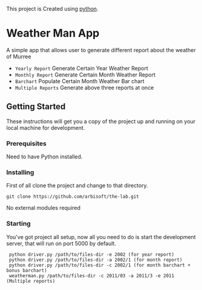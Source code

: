 This project is Created using [python](https://www.python.org/download/releases/3.0/).

# Weather Man App


A simple app that allows user to generate different report about the weather of Murree

* `Yearly Report` Generate Certain Year Weather Report
* `Monthly Report` Generate Certain Month Weather Report
* `Barchart` Populate Certain Month Weather Bar chart
* `Multiple Reports` Generate above three reports at once


## Getting Started

These instructions will get you a copy of the project up and running on your local machine for development.

### Prerequisites

Need to have Python installed.

### Installing

First of all clone the project and change to that directory.

```
git clone https://github.com/arbisoft/the-lab.git
```

No external modules required 


### Starting

You've got project all setup, now all you need to do is start the development server, that will run on port 5000 by default.

```
 python driver.py /path/to/files-dir -e 2002 (for year report)
 python driver.py /path/to/files-dir -a 2002/1 (for month report)
 python driver.py /path/to/files-dir -c 2002/1 (for month barchart + bonus barchart)
 weatherman.py /path/to/files-dir -c 2011/03 -a 2011/3 -e 2011 (Multiple reports) 
```